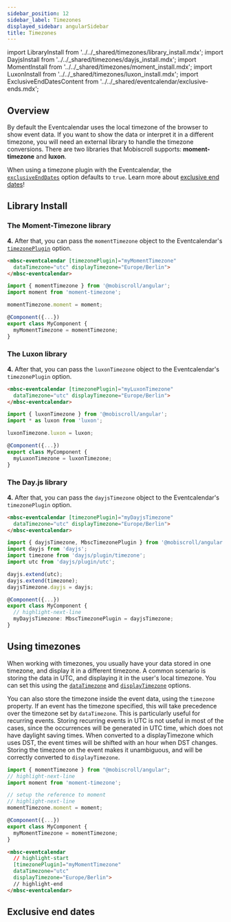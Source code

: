 ```yaml
---
sidebar_position: 12
sidebar_label: Timezones
displayed_sidebar: angularSidebar
title: Timezones
---
```


import LibraryInstall from '../../_shared/timezones/library_install.mdx';
import DayjsInstall from '../../_shared/timezones/dayjs_install.mdx';
import MomentInstall from '../../_shared/timezones/moment_install.mdx';
import LuxonInstall from '../../_shared/timezones/luxon_install.mdx';
import ExclusiveEndDatesContent from '../../_shared/eventcalendar/exclusive-ends.mdx';

## Overview

By default the Eventcalendar uses the local timezone of the browser to show event data. If you want to show the data or interpret it in a different timezone, you will need an external library to handle the timezone conversions. There are two libraries that Mobiscroll supports: **moment-timezone** and **luxon**.

When using a timezone plugin with the Eventcalendar, the [`exclusiveEndDates`](api#opt-exclusiveEndDates) option defaults to `true`. Learn more about [exclusive end dates](#exclusive-end-dates)!

## Library Install

<LibraryInstall />

### The Moment-Timezone library

<MomentInstall framework="angular" />

**4.** After that, you can pass the `momentTimezone` object to the Eventcalendar's [`timezonePlugin`](./api#opt-timezonePlugin) option.

```html
<mbsc-eventcalendar [timezonePlugin]="myMomentTimezone"
  dataTimezone="utc" displayTimezone="Europe/Berlin">
</mbsc-eventcalendar>
```

```ts
import { momentTimezone } from '@mobiscroll/angular';
import moment from 'moment-timezone';

momentTimezone.moment = moment;

@Component({...})
export class MyComponent {
  myMomentTimezone = momentTimezone;
}
```

### The Luxon library

<LuxonInstall framework="angular" />

**4.** After that, you can pass the `luxonTimezone` object to the Eventcalendar's `timezonePlugin` option.

```html
<mbsc-eventcalendar [timezonePlugin]="myLuxonTimezone"
  dataTimezone="utc" displayTimezone="Europe/Berlin">
</mbsc-eventcalendar>
```

```ts
import { luxonTimezone } from '@mobiscroll/angular';
import * as luxon from 'luxon';

luxonTimezone.luxon = luxon;

@Component({...})
export class MyComponent {
  myLuxonTimezone = luxonTimezone;
}
```

### The Day.js library

<DayjsInstall framework="angular" />

**4.** After that, you can pass the `dayjsTimezone` object to the Eventcalendar's `timezonePlugin` option.

```html
<mbsc-eventcalendar [timezonePlugin]="myDayjsTimezone"
  dataTimezone="utc" displayTimezone="Europe/Berlin">
</mbsc-eventcalendar>
```

```ts
import { dayjsTimezone, MbscTimezonePlugin } from '@mobiscroll/angular';
import dayjs from 'dayjs';
import timezone from 'dayjs/plugin/timezone';
import utc from 'dayjs/plugin/utc';

dayjs.extend(utc);
dayjs.extend(timezone);
dayjsTimezone.dayjs = dayjs;

@Component({...})
export class MyComponent {
  // highlight-next-line
  myDayjsTimezone: MbscTimezonePlugin = dayjsTimezone;
}
```

## Using timezones

When working with timezones, you usually have your data stored in one timezone, and display it in a different timezone. A common scenario is storing the data in UTC, and displaying it in the user's local timezone. You can set this using the [`dataTimezone`](api#opt-dataTimezone) and [`displayTimezone`](api#opt-displayTimezone) options.

You can also store the timezone inside the event data, using the `timezone` property. If an event has the timezone specified, this will take precedence over the timezone set by `dataTimezone`. This is particularly useful for recurring events. Storing recurring events in UTC is not useful in most of the cases, since the occurrences will be generated in UTC time, which does not have daylight saving times. When converted to a displayTimezone which uses DST, the event times will be shifted with an hour when DST changes. Storing the timezone on the event makes it unambiguous, and will be correctly converted to `displayTimezone`.

```ts title="Example"
import { momentTimezone } from "@mobiscroll/angular";
// highlight-next-line
import moment from 'moment-timezone';

// setup the reference to moment
// highlight-next-line
momentTimezone.moment = moment;

@Component({...})
export class MyComponent {
  myMomentTimezone = momentTimezone;
}
```
```html
<mbsc-eventcalendar
  // highlight-start
  [timezonePlugin]="myMomentTimezone"
  dataTimezone="utc"
  displayTimezone="Europe/Berlin">
  // highlight-end
</mbsc-eventcalendar>
```

## Exclusive end dates

<ExclusiveEndDatesContent />